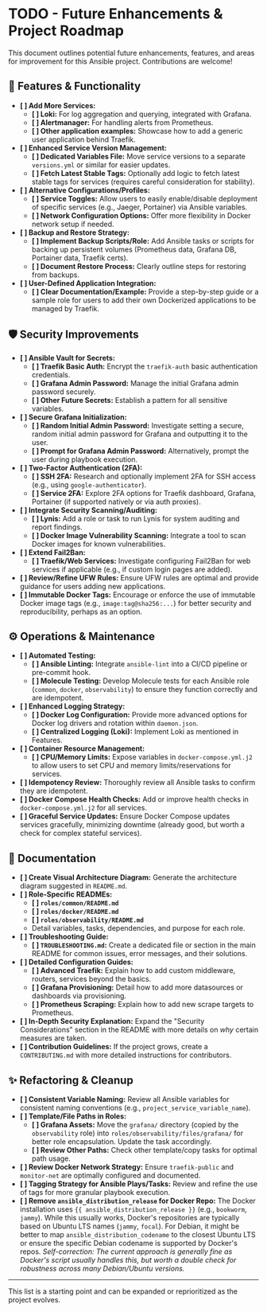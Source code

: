 # TODO - Future Enhancements & Project Roadmap

This document outlines potential future enhancements, features, and areas for improvement for this Ansible project. Contributions are welcome!

## 🚀 Features & Functionality

*   **[ ] Add More Services:**
    *   **[ ] Loki:** For log aggregation and querying, integrated with Grafana.
    *   **[ ] Alertmanager:** For handling alerts from Prometheus.
    *   **[ ] Other application examples:** Showcase how to add a generic user application behind Traefik.
*   **[ ] Enhanced Service Version Management:**
    *   **[ ] Dedicated Variables File:** Move service versions to a separate `versions.yml` or similar for easier updates.
    *   **[ ] Fetch Latest Stable Tags:** Optionally add logic to fetch latest stable tags for services (requires careful consideration for stability).
*   **[ ] Alternative Configurations/Profiles:**
    *   **[ ] Service Toggles:** Allow users to easily enable/disable deployment of specific services (e.g., Jaeger, Portainer) via Ansible variables.
    *   **[ ] Network Configuration Options:** Offer more flexibility in Docker network setup if needed.
*   **[ ] Backup and Restore Strategy:**
    *   **[ ] Implement Backup Scripts/Role:** Add Ansible tasks or scripts for backing up persistent volumes (Prometheus data, Grafana DB, Portainer data, Traefik certs).
    *   **[ ] Document Restore Process:** Clearly outline steps for restoring from backups.
*   **[ ] User-Defined Application Integration:**
    *   **[ ] Clear Documentation/Example:** Provide a step-by-step guide or a sample role for users to add their own Dockerized applications to be managed by Traefik.

## 🛡️ Security Improvements

*   **[ ] Ansible Vault for Secrets:**
    *   **[ ] Traefik Basic Auth:** Encrypt the `traefik-auth` basic authentication credentials.
    *   **[ ] Grafana Admin Password:** Manage the initial Grafana admin password securely.
    *   **[ ] Other Future Secrets:** Establish a pattern for all sensitive variables.
*   **[ ] Secure Grafana Initialization:**
    *   **[ ] Random Initial Admin Password:** Investigate setting a secure, random initial admin password for Grafana and outputting it to the user.
    *   **[ ] Prompt for Grafana Admin Password:** Alternatively, prompt the user during playbook execution.
*   **[ ] Two-Factor Authentication (2FA):**
    *   **[ ] SSH 2FA:** Research and optionally implement 2FA for SSH access (e.g., using `google-authenticator`).
    *   **[ ] Service 2FA:** Explore 2FA options for Traefik dashboard, Grafana, Portainer (if supported natively or via auth proxies).
*   **[ ] Integrate Security Scanning/Auditing:**
    *   **[ ] Lynis:** Add a role or task to run Lynis for system auditing and report findings.
    *   **[ ] Docker Image Vulnerability Scanning:** Integrate a tool to scan Docker images for known vulnerabilities.
*   **[ ] Extend Fail2Ban:**
    *   **[ ] Traefik/Web Services:** Investigate configuring Fail2Ban for web services if applicable (e.g., if custom login pages are added).
*   **[ ] Review/Refine UFW Rules:** Ensure UFW rules are optimal and provide guidance for users adding new applications.
*   **[ ] Immutable Docker Tags:** Encourage or enforce the use of immutable Docker image tags (e.g., `image:tag@sha256:...`) for better security and reproducibility, perhaps as an option.

## ⚙️ Operations & Maintenance

*   **[ ] Automated Testing:**
    *   **[ ] Ansible Linting:** Integrate `ansible-lint` into a CI/CD pipeline or pre-commit hook.
    *   **[ ] Molecule Testing:** Develop Molecule tests for each Ansible role (`common`, `docker`, `observability`) to ensure they function correctly and are idempotent.
*   **[ ] Enhanced Logging Strategy:**
    *   **[ ] Docker Log Configuration:** Provide more advanced options for Docker log drivers and rotation within `daemon.json`.
    *   **[ ] Centralized Logging (Loki):** Implement Loki as mentioned in Features.
*   **[ ] Container Resource Management:**
    *   **[ ] CPU/Memory Limits:** Expose variables in `docker-compose.yml.j2` to allow users to set CPU and memory limits/reservations for services.
*   **[ ] Idempotency Review:** Thoroughly review all Ansible tasks to confirm they are idempotent.
*   **[ ] Docker Compose Health Checks:** Add or improve health checks in `docker-compose.yml.j2` for all services.
*   **[ ] Graceful Service Updates:** Ensure Docker Compose updates services gracefully, minimizing downtime (already good, but worth a check for complex stateful services).

## 📖 Documentation

*   **[ ] Create Visual Architecture Diagram:** Generate the architecture diagram suggested in `README.md`.
*   **[ ] Role-Specific READMEs:**
    *   **[ ] `roles/common/README.md`**
    *   **[ ] `roles/docker/README.md`**
    *   **[ ] `roles/observability/README.md`**
    *   Detail variables, tasks, dependencies, and purpose for each role.
*   **[ ] Troubleshooting Guide:**
    *   **[ ] `TROUBLESHOOTING.md`:** Create a dedicated file or section in the main README for common issues, error messages, and their solutions.
*   **[ ] Detailed Configuration Guides:**
    *   **[ ] Advanced Traefik:** Explain how to add custom middleware, routers, services beyond the basics.
    *   **[ ] Grafana Provisioning:** Detail how to add more datasources or dashboards via provisioning.
    *   **[ ] Prometheus Scraping:** Explain how to add new scrape targets to Prometheus.
*   **[ ] In-Depth Security Explanation:** Expand the "Security Considerations" section in the README with more details on *why* certain measures are taken.
*   **[ ] Contribution Guidelines:** If the project grows, create a `CONTRIBUTING.md` with more detailed instructions for contributors.

## ✨ Refactoring & Cleanup

*   **[ ] Consistent Variable Naming:** Review all Ansible variables for consistent naming conventions (e.g., `project_service_variable_name`).
*   **[ ] Template/File Paths in Roles:**
    *   **[ ] Grafana Assets:** Move the `grafana/` directory (copied by the `observability` role) into `roles/observability/files/grafana/` for better role encapsulation. Update the task accordingly.
    *   **[ ] Review Other Paths:** Check other template/copy tasks for optimal path usage.
*   **[ ] Review Docker Network Strategy:** Ensure `traefik-public` and `monitor-net` are optimally configured and documented.
*   **[ ] Tagging Strategy for Ansible Plays/Tasks:** Review and refine the use of tags for more granular playbook execution.
*   **[ ] Remove `ansible_distribution_release` for Docker Repo:** The Docker installation uses `{{ ansible_distribution_release }}` (e.g., `bookworm`, `jammy`). While this usually works, Docker's repositories are typically based on Ubuntu LTS names (`jammy`, `focal`). For Debian, it might be better to map `ansible_distribution_codename` to the closest Ubuntu LTS or ensure the specific Debian codename is supported by Docker's repos. *Self-correction: The current approach is generally fine as Docker's script usually handles this, but worth a double check for robustness across many Debian/Ubuntu versions.*

---
This list is a starting point and can be expanded or reprioritized as the project evolves.
